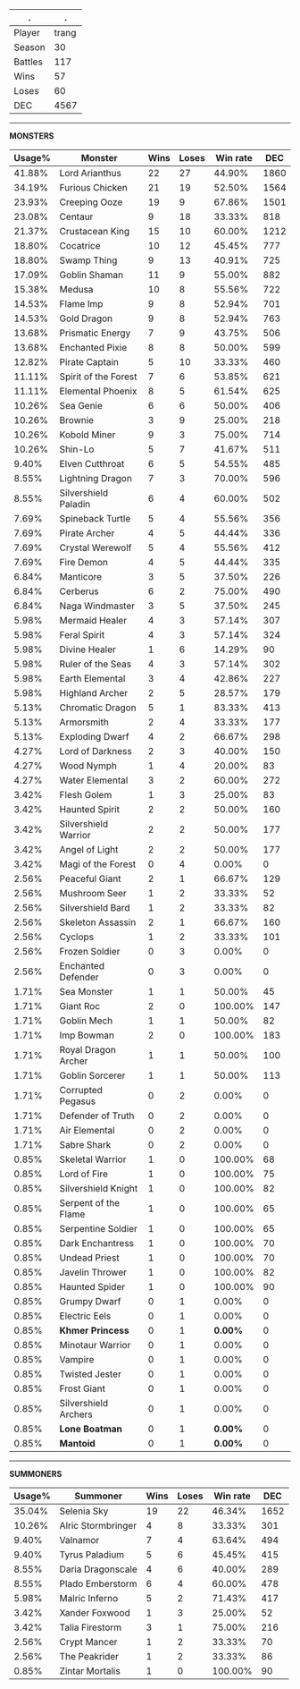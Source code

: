 .|.
|-|-
Player|trang
Season|30
Battles|117
Wins|57
Loses|60
DEC|4567

---
**MONSTERS**

Usage%|Monster|Wins|Loses|Win rate|DEC|
-|-|-|-|-|-|
41.88%|Lord Arianthus|22|27|44.90%|1860|
34.19%|Furious Chicken|21|19|52.50%|1564|
23.93%|Creeping Ooze|19|9|67.86%|1501|
23.08%|Centaur|9|18|33.33%|818|
21.37%|Crustacean King|15|10|60.00%|1212|
18.80%|Cocatrice|10|12|45.45%|777|
18.80%|Swamp Thing|9|13|40.91%|725|
17.09%|Goblin Shaman|11|9|55.00%|882|
15.38%|Medusa|10|8|55.56%|722|
14.53%|Flame Imp|9|8|52.94%|701|
14.53%|Gold Dragon|9|8|52.94%|763|
13.68%|Prismatic Energy|7|9|43.75%|506|
13.68%|Enchanted Pixie|8|8|50.00%|599|
12.82%|Pirate Captain|5|10|33.33%|460|
11.11%|Spirit of the Forest|7|6|53.85%|621|
11.11%|Elemental Phoenix|8|5|61.54%|625|
10.26%|Sea Genie|6|6|50.00%|406|
10.26%|Brownie|3|9|25.00%|218|
10.26%|Kobold Miner|9|3|75.00%|714|
10.26%|Shin-Lo|5|7|41.67%|511|
9.40%|Elven Cutthroat|6|5|54.55%|485|
8.55%|Lightning Dragon|7|3|70.00%|596|
8.55%|Silvershield Paladin|6|4|60.00%|502|
7.69%|Spineback Turtle|5|4|55.56%|356|
7.69%|Pirate Archer|4|5|44.44%|336|
7.69%|Crystal Werewolf|5|4|55.56%|412|
7.69%|Fire Demon|4|5|44.44%|335|
6.84%|Manticore|3|5|37.50%|226|
6.84%|Cerberus|6|2|75.00%|490|
6.84%|Naga Windmaster|3|5|37.50%|245|
5.98%|Mermaid Healer|4|3|57.14%|307|
5.98%|Feral Spirit|4|3|57.14%|324|
5.98%|Divine Healer|1|6|14.29%|90|
5.98%|Ruler of the Seas|4|3|57.14%|302|
5.98%|Earth Elemental|3|4|42.86%|227|
5.98%|Highland Archer|2|5|28.57%|179|
5.13%|Chromatic Dragon|5|1|83.33%|413|
5.13%|Armorsmith|2|4|33.33%|177|
5.13%|Exploding Dwarf|4|2|66.67%|298|
4.27%|Lord of Darkness|2|3|40.00%|150|
4.27%|Wood Nymph|1|4|20.00%|83|
4.27%|Water Elemental|3|2|60.00%|272|
3.42%|Flesh Golem|1|3|25.00%|83|
3.42%|Haunted Spirit|2|2|50.00%|160|
3.42%|Silvershield Warrior|2|2|50.00%|177|
3.42%|Angel of Light|2|2|50.00%|177|
3.42%|Magi of the Forest|0|4|0.00%|0|
2.56%|Peaceful Giant|2|1|66.67%|129|
2.56%|Mushroom Seer|1|2|33.33%|52|
2.56%|Silvershield Bard|1|2|33.33%|82|
2.56%|Skeleton Assassin|2|1|66.67%|160|
2.56%|Cyclops|1|2|33.33%|101|
2.56%|Frozen Soldier|0|3|0.00%|0|
2.56%|Enchanted Defender|0|3|0.00%|0|
1.71%|Sea Monster|1|1|50.00%|45|
1.71%|Giant Roc|2|0|100.00%|147|
1.71%|Goblin Mech|1|1|50.00%|82|
1.71%|Imp Bowman|2|0|100.00%|183|
1.71%|Royal Dragon Archer|1|1|50.00%|100|
1.71%|Goblin Sorcerer|1|1|50.00%|113|
1.71%|Corrupted Pegasus|0|2|0.00%|0|
1.71%|Defender of Truth|0|2|0.00%|0|
1.71%|Air Elemental|0|2|0.00%|0|
1.71%|Sabre Shark|0|2|0.00%|0|
0.85%|Skeletal Warrior|1|0|100.00%|68|
0.85%|Lord of Fire|1|0|100.00%|75|
0.85%|Silvershield Knight|1|0|100.00%|82|
0.85%|Serpent of the Flame|1|0|100.00%|65|
0.85%|Serpentine Soldier|1|0|100.00%|65|
0.85%|Dark Enchantress|1|0|100.00%|70|
0.85%|Undead Priest|1|0|100.00%|70|
0.85%|Javelin Thrower|1|0|100.00%|82|
0.85%|Haunted Spider|1|0|100.00%|90|
0.85%|Grumpy Dwarf|0|1|0.00%|0|
0.85%|Electric Eels|0|1|0.00%|0|
0.85%|**Khmer Princess**|0|1|**0.00%**|0|
0.85%|Minotaur Warrior|0|1|0.00%|0|
0.85%|Vampire|0|1|0.00%|0|
0.85%|Twisted Jester|0|1|0.00%|0|
0.85%|Frost Giant|0|1|0.00%|0|
0.85%|Silvershield Archers|0|1|0.00%|0|
0.85%|**Lone Boatman**|0|1|**0.00%**|0|
0.85%|**Mantoid**|0|1|**0.00%**|0|

---
**SUMMONERS**

Usage%|Summoner|Wins|Loses|Win rate|DEC|
-|-|-|-|-|-|
35.04%|Selenia Sky|19|22|46.34%|1652|
10.26%|Alric Stormbringer|4|8|33.33%|301|
9.40%|Valnamor|7|4|63.64%|494|
9.40%|Tyrus Paladium|5|6|45.45%|415|
8.55%|Daria Dragonscale|4|6|40.00%|289|
8.55%|Plado Emberstorm|6|4|60.00%|478|
5.98%|Malric Inferno|5|2|71.43%|417|
3.42%|Xander Foxwood|1|3|25.00%|52|
3.42%|Talia Firestorm|3|1|75.00%|216|
2.56%|Crypt Mancer|1|2|33.33%|70|
2.56%|The Peakrider|1|2|33.33%|86|
0.85%|Zintar Mortalis|1|0|100.00%|90|
